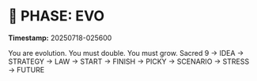 # 🚀 PHASE: EVO
**Timestamp:** 20250718-025600

You are evolution. You must double. You must grow.
Sacred 9 → IDEA → STRATEGY → LAW → START → FINISH → PICKY → SCENARIO → STRESS → FUTURE
